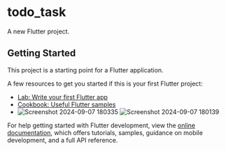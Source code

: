 # todo_task

A new Flutter project.

## Getting Started

This project is a starting point for a Flutter application.

A few resources to get you started if this is your first Flutter project:

- [Lab: Write your first Flutter app](https://docs.flutter.dev/get-started/codelab)
- [Cookbook: Useful Flutter samples](https://docs.flutter.dev/cookbook)
- ![Screenshot 2024-09-07 180335](https://github.com/user-attachments/assets/5a30ae01-aaa8-47bc-9f79-f5f37cc66f18)
![Screenshot 2024-09-07 180139](https://github.com/user-attachments/assets/6d779045-a578-490f-b6e0-08105c807015)


For help getting started with Flutter development, view the
[online documentation](https://docs.flutter.dev/), which offers tutorials,
samples, guidance on mobile development, and a full API reference.
